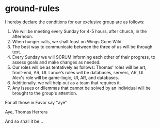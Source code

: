 # ground-rules

I hereby declare the conditions for our exclusive group are as follows:

1.  We will be meeting every Sunday for 4-5 hours, after church, in the afternoon.
2. When hunger calls, we shall feast on Wings Gone Wild.
3. The best way to communicate between the three of us will be through text.
4. Every Sunday we will SCRUM informing each other of their progress, to assess goals and make changes as needed.
5. Our roles will be as tentatively as follows: Thomas' roles will be art, front-end, AR, UI. Lance's roles will be databases, servers, AR, UI. Alex's role will be game-logic, UI, AR, and databases.
6. Additionally, we will help out as a team that requires it.
7. Any issues or dilemmas that cannot be solved by an individual will be brought to the group's attention.

For all those in Favor say "aye"

Aye, Thomas Herrera

And so shall it be...
